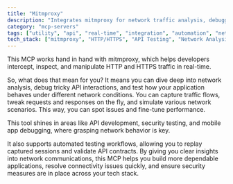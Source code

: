 ```yaml
---
title: "Mitmproxy"
description: "Integrates mitmproxy for network traffic analysis, debugging, and API testing."
category: "mcp-servers"
tags: ["utility", "api", "real-time", "integration", "automation", "network traffic", "debugging", "security testing"]
tech_stack: ["mitmproxy", "HTTP/HTTPS", "API Testing", "Network Analysis", "Web Security", "Traffic Interception"]
---
```


This MCP works hand in hand with mitmproxy, which helps developers intercept, inspect, and manipulate HTTP and HTTPS traffic in real-time. 

So, what does that mean for you? It means you can dive deep into network analysis, debug tricky API interactions, and test how your application behaves under different network conditions. You can capture traffic flows, tweak requests and responses on the fly, and simulate various network scenarios. This way, you can spot issues and fine-tune performance.

This tool shines in areas like API development, security testing, and mobile app debugging, where grasping network behavior is key. 

It also supports automated testing workflows, allowing you to replay captured sessions and validate API contracts. By giving you clear insights into network communications, this MCP helps you build more dependable applications, resolve connectivity issues quickly, and ensure security measures are in place across your tech stack.